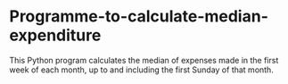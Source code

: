 # Programme-to-calculate-median-expenditure

This Python program calculates the median of expenses made in the first week of each month, up to and including the first Sunday of that month.
